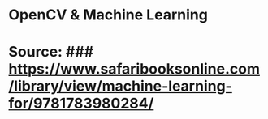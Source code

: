 # OpenCV & Machine Learning
# Source: ### https://www.safaribooksonline.com/library/view/machine-learning-for/9781783980284/
